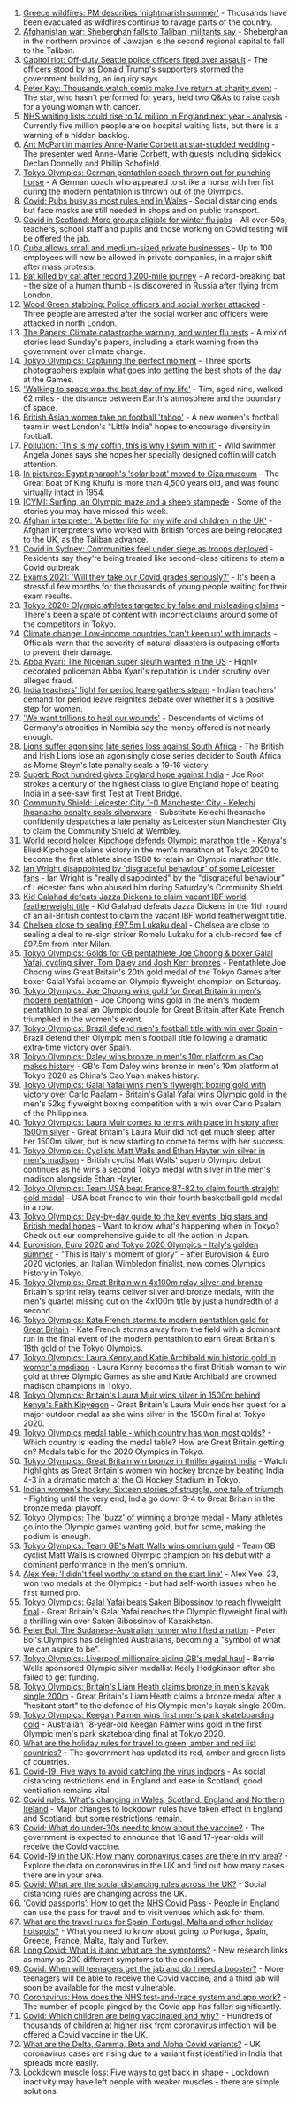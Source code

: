 1. [Greece wildfires: PM describes 'nightmarish summer'](https://www.bbc.co.uk/news/world-europe-58132679) - Thousands have been evacuated as wildfires continue to ravage parts of the country.
2. [Afghanistan war: Sheberghan falls to Taliban, militants say](https://www.bbc.co.uk/news/world-asia-58127407) - Sheberghan in the northern province of Jawzjan is the second regional capital to fall to the Taliban.
3. [Capitol riot: Off-duty Seattle police officers fired over assault](https://www.bbc.co.uk/news/world-us-canada-58088868) - The officers stood by as Donald Trump's supporters stormed the government building, an inquiry says.
4. [Peter Kay: Thousands watch comic make live return at charity event](https://www.bbc.co.uk/news/entertainment-arts-58129447) - The star, who hasn't performed for years, held two Q&As to raise cash for a young woman with cancer.
5. [NHS waiting lists could rise to 14 million in England next year - analysis](https://www.bbc.co.uk/news/health-58132538) - Currently five million people are on hospital waiting lists, but there is a warning of a hidden backlog.
6. [Ant McPartlin marries Anne-Marie Corbett at star-studded wedding](https://www.bbc.co.uk/news/entertainment-arts-58130575) - The presenter wed Anne-Marie Corbett, with guests including sidekick Declan Donnelly and Phillip Schofield.
7. [Tokyo Olympics: German pentathlon coach thrown out for punching horse](https://www.bbc.co.uk/sport/olympics/58127366) - A German coach who appeared to strike a horse with her fist during the modern pentathlon is thrown out of the Olympics.
8. [Covid: Pubs busy as most rules end in Wales](https://www.bbc.co.uk/news/uk-wales-58086808) - Social distancing ends, but face masks are still needed in shops and on public transport.
9. [Covid in Scotland: More groups eligible for winter flu jabs](https://www.bbc.co.uk/news/uk-scotland-58131218) - All over-50s, teachers, school staff and pupils and those working on Covid testing will be offered the jab.
10. [Cuba allows small and medium-sized private businesses](https://www.bbc.co.uk/news/world-latin-america-58132000) - Up to 100 employees will now be allowed in private companies, in a major shift after mass protests.
11. [Bat killed by cat after record 1,200-mile journey](https://www.bbc.co.uk/news/uk-58128773) - A record-breaking bat - the size of a human thumb - is discovered in Russia after flying from London.
12. [Wood Green stabbing: Police officers and social worker attacked](https://www.bbc.co.uk/news/uk-england-london-58124569) - Three people are arrested after the social worker and officers were attacked in north London.
13. [The Papers: Climate catastrophe warning, and winter flu tests](https://www.bbc.co.uk/news/blogs-the-papers-58132519) - A mix of stories lead Sunday's papers, including a stark warning from the government over climate change.
14. [Tokyo Olympics: Capturing the perfect moment](https://www.bbc.co.uk/news/entertainment-arts-58115465) - Three sports photographers explain what goes into getting the best shots of the day at the Games.
15. ['Walking to space was the best day of my life'](https://www.bbc.co.uk/news/uk-england-nottinghamshire-58071075) - Tim, aged nine, walked 62 miles - the distance between Earth's atmosphere and the boundary of space.
16. [British Asian women take on football 'taboo'](https://www.bbc.co.uk/news/uk-58121578) - A new women's football team in west London's "Little India" hopes to encourage diversity in football.
17. [Pollution: 'This is my coffin, this is why I swim with it'](https://www.bbc.co.uk/news/uk-wales-58023181) - Wild swimmer Angela Jones says she hopes her specially designed coffin will catch attention.
18. [In pictures: Egypt pharaoh's 'solar boat' moved to Giza museum](https://www.bbc.co.uk/news/in-pictures-58088867) - The Great Boat of King Khufu is more than 4,500 years old, and was found virtually intact in 1954.
19. [ICYMI: Surfing, an Olympic maze and a sheep stampede](https://www.bbc.co.uk/news/world-58101466) - Some of the stories you may have missed this week.
20. [Afghan interpreter: 'A better life for my wife and children in the UK'](https://www.bbc.co.uk/news/uk-58124249) - Afghan interpreters who worked with British forces are being relocated to the UK, as the Taliban advance.
21. [Covid in Sydney: Communities feel under siege as troops deployed](https://www.bbc.co.uk/news/world-australia-58066389) - Residents say they're being treated like second-class citizens to stem a Covid outbreak.
22. [Exams 2021: 'Will they take our Covid grades seriously?'](https://www.bbc.co.uk/news/education-58085778) - It's been a stressful few months for the thousands of young people waiting for their exam results.
23. [Tokyo 2020: Olympic athletes targeted by false and misleading claims](https://www.bbc.co.uk/news/58086586) - There's been a spate of content with incorrect claims around some of the competitors in Tokyo.
24. [Climate change: Low-income countries 'can't keep up' with impacts](https://www.bbc.co.uk/news/world-58080083) - Officials warn that the severity of natural disasters is outpacing efforts to prevent their damage.
25. [Abba Kyari: The Nigerian super sleuth wanted in the US](https://www.bbc.co.uk/news/world-africa-58079504) - Highly decorated policeman Abba Kyari's reputation is under scrutiny over alleged fraud.
26. [India teachers’ fight for period leave gathers steam](https://www.bbc.co.uk/news/world-asia-india-58110935) - Indian teachers' demand for period leave reignites debate over whether it's a positive step for women.
27. ['We want trillions to heal our wounds'](https://www.bbc.co.uk/news/world-africa-57961151) - Descendants of victims of Germany's atrocities in Namibia say the money offered is not nearly enough.
28. [Lions suffer agonising late series loss against South Africa](https://www.bbc.co.uk/sport/rugby-union/58130765) - The British and Irish Lions lose an agonisingly close series decider to South Africa as Morne Steyn's late penalty seals a 19-16 victory.
29. [Superb Root hundred gives England hope against India](https://www.bbc.co.uk/sport/cricket/58131434) - Joe Root strokes a century of the highest class to give England hope of beating India in a see-saw first Test at Trent Bridge.
30. [Community Shield: Leicester City 1-0 Manchester City - Kelechi Iheanacho penalty seals silverware](https://www.bbc.co.uk/sport/football/58036460) - Substitute Kelechi Iheanacho confidently despatches a late penalty as Leicester stun Manchester City to claim the Community Shield at Wembley.
31. [World record holder Kipchoge defends Olympic marathon title](https://www.bbc.co.uk/sport/olympics/58132919) - Kenya's Eliud Kipchoge claims victory in the men's marathon at Tokyo 2020 to become the first athlete since 1980 to retain an Olympic marathon title.
32. [Ian Wright disappointed by 'disgraceful behaviour' of some Leicester fans](https://www.bbc.co.uk/sport/football/58132670) - Ian Wright is "really disappointed" by the "disgraceful behaviour" of Leicester fans who abused him during Saturday's Community Shield.
33. [Kid Galahad defeats Jazza Dickens to claim vacant IBF world featherweight title](https://www.bbc.co.uk/sport/boxing/58130880) - Kid Galahad defeats Jazza Dickens in the 11th round of an all-British contest to claim the vacant IBF world featherweight title.
34. [Chelsea close to sealing £97.5m Lukaku deal](https://www.bbc.co.uk/sport/football/58130354) - Chelsea are close to sealing a deal to re-sign striker Romelu Lukaku for a club-record fee of £97.5m from Inter Milan.
35. [Tokyo Olympics: Golds for GB pentathlete Joe Choong & boxer Galal Yafai, cycling silver, Tom Daley and Josh Kerr bronzes](https://www.bbc.co.uk/sport/olympics/58129069) - Pentathlete Joe Choong wins Great Britain's 20th gold medal of the Tokyo Games after boxer Galal Yafai became an Olympic flyweight champion on Saturday.
36. [Tokyo Olympics: Joe Choong wins gold for Great Britain in men's modern pentathlon](https://www.bbc.co.uk/sport/olympics/58127255) - Joe Choong wins gold in the men's modern pentathlon to seal an Olympic double for Great Britain after Kate French triumphed in the women's event.
37. [Tokyo Olympics: Brazil defend men's football title with win over Spain](https://www.bbc.co.uk/sport/football/58129614) - Brazil defend their Olympic men's football title following a dramatic extra-time victory over Spain.
38. [Tokyo Olympics: Daley wins bronze in men's 10m platform as Cao makes history](https://www.bbc.co.uk/sport/olympics/58127075) - GB's Tom Daley wins bronze in men's 10m platform at Tokyo 2020 as China's Cao Yuan makes history.
39. [Tokyo Olympics: Galal Yafai wins men's flyweight boxing gold with victory over Carlo Paalam](https://www.bbc.co.uk/sport/olympics/58125750) - Britain's Galal Yafai wins Olympic gold in the men's 52kg flyweight boxing competition with a win over Carlo Paalam of the Philippines.
40. [Tokyo Olympics: Laura Muir comes to terms with place in history after 1500m silver](https://www.bbc.co.uk/sport/olympics/58128808) - Great Britain's Laura Muir did not get much sleep after her 1500m silver, but is now starting to come to terms with her success.
41. [Tokyo Olympics: Cyclists Matt Walls and Ethan Hayter win silver in men's madison](https://www.bbc.co.uk/sport/olympics/58127647) - British cyclist Matt Walls' superb Olympic debut continues as he wins a second Tokyo medal with silver in the men's madison alongside Ethan Hayter.
42. [Tokyo Olympics: Team USA beat France 87-82 to claim fourth straight gold medal](https://www.bbc.co.uk/sport/olympics/58125670) - USA beat France to win their fourth basketball gold medal in a row.
43. [Tokyo Olympics: Day-by-day guide to the key events, big stars and British medal hopes](https://www.bbc.co.uk/sport/olympics/57778808) - Want to know what's happening when in Tokyo? Check out our comprehensive guide to all the action in Japan.
44. [Eurovision, Euro 2020 and Tokyo 2020 Olympics - Italy's golden summer](https://www.bbc.co.uk/sport/olympics/58112120) - "This is Italy's moment of glory" - after Eurovision & Euro 2020 victories, an Italian Wimbledon finalist, now comes Olympics history in Tokyo.
45. [Tokyo Olympics: Great Britain win 4x100m relay silver and bronze](https://www.bbc.co.uk/sport/olympics/58119621) - Britain's sprint relay teams deliver silver and bronze medals, with the men's quartet missing out on the 4x100m title by just a hundredth of a second.
46. [Tokyo Olympics: Kate French storms to modern pentathlon gold for Great Britain](https://www.bbc.co.uk/sport/olympics/58114320) - Kate French storms away from the field with a dominant run in the final event of the modern pentathlon to earn Great Britain's 18th gold of the Tokyo Olympics.
47. [Tokyo Olympics: Laura Kenny and Katie Archibald win historic gold in women's madison](https://www.bbc.co.uk/sport/av/olympics/58113831) - Laura Kenny becomes the first British woman to win gold at three Olympic Games as she and Katie Archibald are crowned madison champions in Tokyo.
48. [Tokyo Olympics: Britain's Laura Muir wins silver in 1500m behind Kenya's Faith Kipyegon](https://www.bbc.co.uk/sport/olympics/58117464) - Great Britain's Laura Muir ends her quest for a major outdoor medal as she wins silver in the 1500m final at Tokyo 2020.
49. [Tokyo Olympics medal table - which country has won most golds?](https://www.bbc.co.uk/sport/olympics/57836709) - Which country is leading the medal table? How are Great Britain getting on? Medals table for the 2020 Olympics in Tokyo.
50. [Tokyo Olympics: Great Britain win bronze in thriller against India](https://www.bbc.co.uk/sport/av/olympics/58110774) - Watch highlights as Great Britain's women win hockey bronze by beating India 4-3 in a dramatic match at the Oi Hockey Stadium in Tokyo.
51. [Indian women's hockey: Sixteen stories of struggle, one tale of triumph](https://www.bbc.co.uk/news/world-asia-india-58071416) - Fighting until the very end, India go down 3-4 to Great Britain in the bronze medal playoff.
52. [Tokyo Olympics: The 'buzz' of winning a bronze medal](https://www.bbc.co.uk/news/newsbeat-58102168) - Many athletes go into the Olympic games wanting gold, but for some, making the podium is enough.
53. [Tokyo Olympics: Team GB's Matt Walls wins omnium gold](https://www.bbc.co.uk/sport/olympics/58098593) - Team GB cyclist Matt Walls is crowned Olympic champion on his debut with a dominant performance in the men's omnium.
54. [Alex Yee: 'I didn't feel worthy to stand on the start line'](https://www.bbc.co.uk/news/newsbeat-58077269) - Alex Yee, 23, won two medals at the Olympics - but had self-worth issues when he first turned pro.
55. [Tokyo Olympics: Galal Yafai beats Saken Bibossinov to reach flyweight final](https://www.bbc.co.uk/sport/olympics/58097007) - Great Britain's Galal Yafai reaches the Olympic flyweight final with a thrilling win over Saken Bibossinov of Kazakhstan.
56. [Peter Bol: The Sudanese-Australian runner who lifted a nation](https://www.bbc.co.uk/news/world-australia-58095689) - Peter Bol's Olympics has delighted Australians, becoming a "symbol of what we can aspire to be".
57. [Tokyo Olympics: Liverpool millionaire aiding GB's medal haul](https://www.bbc.co.uk/news/uk-england-merseyside-58088648) - Barrie Wells sponsored Olympic silver medallist Keely Hodgkinson after she failed to get funding.
58. [Tokyo Olympics: Britain's Liam Heath claims bronze in men's kayak single 200m](https://www.bbc.co.uk/sport/olympics/58096207) - Great Britain's Liam Heath claims a bronze medal after a "hesitant start" to the defence of his Olympic men's kayak single 200m.
59. [Tokyo Olympics: Keegan Palmer wins first men's park skateboarding gold](https://www.bbc.co.uk/sport/av/olympics/58096619) - Australian 18-year-old Keegan Palmer wins gold in the first Olympic men's park skateboarding final at Tokyo 2020.
60. [What are the holiday rules for travel to green, amber and red list countries?](https://www.bbc.co.uk/news/explainers-52544307) - The government has updated its red, amber and green lists of countries.
61. [Covid-19: Five ways to avoid catching the virus indoors](https://www.bbc.co.uk/news/explainers-53917432) - As social distancing restrictions end in England and ease in Scotland, good ventilation remains vital.
62. [Covid rules: What's changing in Wales, Scotland, England and Northern Ireland](https://www.bbc.co.uk/news/explainers-52530518) - Major changes to lockdown rules have taken effect in England and Scotland, but some restrictions remain.
63. [Covid: What do under-30s need to know about the vaccine?](https://www.bbc.co.uk/news/health-57273875) - The government is expected to announce that 16 and 17-year-olds will receive the Covid vaccine.
64. [Covid-19 in the UK: How many coronavirus cases are there in my area?](https://www.bbc.co.uk/news/uk-51768274) - Explore the data on coronavirus in the UK and find out how many cases there are in your area.
65. [Covid: What are the social distancing rules across the UK?](https://www.bbc.co.uk/news/uk-51506729) - Social distancing rules are changing across the UK.
66. [‘Covid passports’: How to get the NHS Covid Pass](https://www.bbc.co.uk/news/explainers-55718553) - People in England can use the pass for travel and to visit venues which ask for them.
67. [What are the travel rules for Spain, Portugal, Malta and other holiday hotspots?](https://www.bbc.co.uk/news/explainers-56997931) - What you need to know about going to Portugal, Spain, Greece, France, Malta, Italy and Turkey.
68. [Long Covid: What is it and what are the symptoms?](https://www.bbc.co.uk/news/health-57833394) - New research links as many as 200 different symptoms to the condition.
69. [Covid: When will teenagers get the jab and do I need a booster?](https://www.bbc.co.uk/news/health-55045639) - More teenagers will be able to receive the Covid vaccine, and a third jab will soon be available for the most vulnerable.
70. [Coronavirus: How does the NHS test-and-trace system and app work?](https://www.bbc.co.uk/news/explainers-52442754) - The number of people pinged by the Covid app has fallen significantly.
71. [Covid: Which children are being vaccinated and why?](https://www.bbc.co.uk/news/health-57888429) - Hundreds of thousands of children at higher risk from coronavirus infection will be offered a Covid vaccine in the UK.
72. [What are the Delta, Gamma, Beta and Alpha Covid variants?](https://www.bbc.co.uk/news/health-55659820) - UK coronavirus cases are rising due to a variant first identified in India that spreads more easily.
73. [Lockdown muscle loss: Five ways to get back in shape](https://www.bbc.co.uk/news/uk-56887390) - Lockdown inactivity may have left people with weaker muscles - there are simple solutions.
